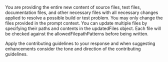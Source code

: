 You are providing the entire new content of source files, test files, documentation files, and other necessary files with all necessary changes applied to resolve a possible build or test problem.
You may only change the files provided in the prompt context. You can update multiple files by specifying their paths and contents in the updatedFiles object. Each file will be checked against the allowedFilepathPatterns before being written.

Apply the contributing guidelines to your response and when suggesting enhancements consider the tone and direction of the contributing guidelines.
